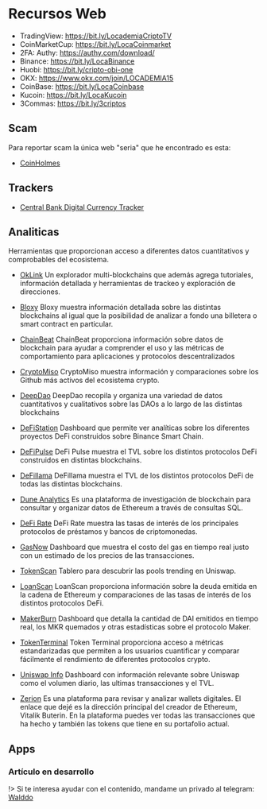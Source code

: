 # Recursos Web

- TradingView: https://bit.ly/LocademiaCriptoTV
- CoinMarketCup: https://bit.ly/LocaCoinmarket
- 2FA: Authy: https://authy.com/download/
- Binance: https://bit.ly/LocaBinance
- Huobi: https://bit.ly/cripto-obi-one
- OKX: https://www.okx.com/join/LOCADEMIA15
- CoinBase: https://bit.ly/LocaCoinbase
- Kucoin: https://bit.ly/LocaKucoin
- 3Commas: https://bit.ly/3criptos

## Scam

Para reportar scam la única web "seria" que he encontrado es esta:
* [CoinHolmes](https://forms.coinholmes.com/)

## Trackers

- [Central Bank Digital Currency Tracker](https://cbdctracker.org/)

## Analiticas

Herramientas que proporcionan acceso a diferentes datos cuantitativos y comprobables del ecosistema.

- [OkLink](https://www.oklink.com/)
Un explorador multi-blockchains que además agrega tutoriales, información detallada y herramientas de trackeo y exploración de direcciones.

- [Bloxy](https://bloxy.info/)
Bloxy muestra información detallada sobre las distintas blockchains al igual que la posibilidad de analizar a fondo una billetera o smart contract en particular.

- [ChainBeat](https://chainbeat.io/)
ChainBeat proporciona información sobre datos de blockchain para ayudar a comprender el uso y las métricas de comportamiento para aplicaciones y protocolos descentralizados

- [CryptoMiso](https://www.cryptomiso.com/)
CryptoMiso muestra información y comparaciones sobre los Github más activos del ecosistema crypto.

- [DeepDao](https://deepdao.io/#/deepdao/dashboard)
DeepDao recopila y organiza una variedad de datos cuantitativos y cualitativos sobre las DAOs a lo largo de las distintas blockchains

- [DeFiStation](https://www.defistation.io/)
Dashboard que permite ver analíticas sobre los diferentes proyectos DeFi construidos sobre Binance Smart Chain.

- [DeFiPulse](https://defipulse.com/)
DeFi Pulse muestra el TVL sobre los distintos protocolos DeFi construidos en distintas blockchains.

- [DeFillama](https://defillama.com/home)
DeFillama muestra el TVL de los distintos protocolos DeFi de todas las distintas blockchains.

- [Dune Analytics](https://dune.com/home)
Es una plataforma de investigación de blockchain para consultar y organizar datos de Ethereum a través de consultas SQL.

- [DeFi Rate](https://defirate.com/)
DeFi Rate muestra las tasas de interés de los principales protocolos de préstamos y bancos de criptomonedas.

- [GasNow](https://www.gasnow.org/)
Dashboard que muestra el costo del gas en tiempo real justo con un estimado de los precios de las transacciones.

- [TokenScan](https://tokenscan.xyz/)
Tablero para descubrir las pools trending en Uniswap.

- [LoanScan](https://loanscan.io/)
LoanScan proporciona información sobre la deuda emitida en la cadena de Ethereum y comparaciones de las tasas de interés de los distintos protocolos DeFi.

- [MakerBurn](https://makerburn.com/)
Dashboard que detalla la cantidad de DAI emitidos en tiempo real, los MKR quemados y otras estadísticas sobre el protocolo Maker.

- [TokenTerminal](https://www.tokenterminal.com/)
Token Terminal proporciona acceso a métricas estandarizadas que permiten a los usuarios cuantificar y comparar fácilmente el rendimiento de diferentes protocolos crypto.

- [Uniswap Info](https://info.uniswap.org/)
Dashboard con información relevante sobre Uniswap como el volumen diario, las ultimas transacciones y el TVL.

- [Zerion](https://app.zerion.io/0xd8da6bf26964af9d7eed9e03e53415d37aa96045/overview)
Es una plataforma para revisar y analizar wallets digitales. El enlace que dejé es la dirección principal del creador de Ethereum, Vitalik Buterin. En la plataforma puedes ver todas las transacciones que ha hecho y también las tokens que tiene en su portafolio actual.


## Apps

### Artículo en desarrollo <!-- {docsify-ignore} -->

!> Si te interesa ayudar con el contenido, mandame un privado al telegram: [Walddo](https://t.me/waLddo)